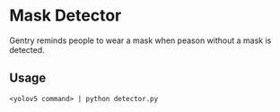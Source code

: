 # Mask Detector
Gentry reminds people to wear a mask when peason without a mask is detected.

## Usage

```
<yolov5 command> | python detector.py
```